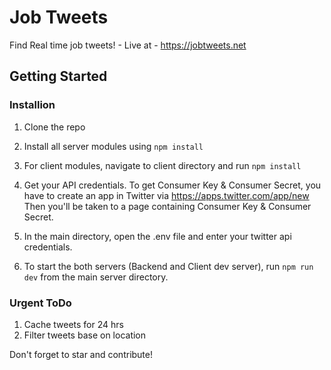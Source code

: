# Job Tweets
Find Real time job tweets! - Live at - https://jobtweets.net

## Getting Started

### Installion
1. Clone the repo
2. Install all server modules using `npm install`
3. For client modules, navigate to client directory and run `npm install`
4. Get your API credentials.
    To get Consumer Key & Consumer Secret, you have to create an app in Twitter via
    https://apps.twitter.com/app/new
    Then you'll be taken to a page containing Consumer Key & Consumer Secret.
    
5. In the main directory, open the .env file and enter your twitter api credentials. 
6. To start the both servers (Backend and Client dev server), run `npm run dev` from the main server directory. 

### Urgent ToDo

1. Cache tweets for 24 hrs 
2. Filter tweets base on location

Don't forget to star and contribute!

